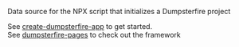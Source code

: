Data source for the  NPX script that initializes a Dumpsterfire project

See [create-dumpsterfire-app](https://github.com/cheerios4316/create-dumpsterfire-app) to get started. \
See [dumpsterfire-pages](https://github.com/cheerios4316/dumpsterfire-pages) to check out the framework
